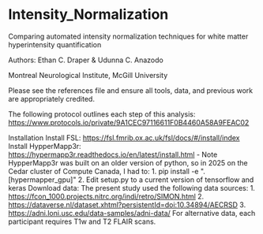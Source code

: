 # Intensity_Normalization

Comparing automated intensity normalization techniques for white matter hyperintensity quantification

Authors: Ethan C. Draper & Udunna C. Anazodo

Montreal Neurological Institute, McGill University

Please see the references file and ensure all tools, data, and previous work are appropriately credited.

The following protocol outlines each step of this analysis: https://www.protocols.io/private/9A1CEC97116611F0B4460A58A9FEAC02

Installation
  Install FSL: https://fsl.fmrib.ox.ac.uk/fsl/docs/#/install/index 
  Install HypperMapp3r: https://hypermapp3r.readthedocs.io/en/latest/install.html
    - Note HypperMapp3r was built on an older version of python, so in 2025 on the Cedar cluster of Compute Canada, I had to:
    1. pip install -e ".[hypermapper_gpu]"
    2. Edit setup.py to a current version of tensorflow and keras
  Download data: The present study used the following data sources:
    1. https://fcon_1000.projects.nitrc.org/indi/retro/SIMON.html
    2. https://dataverse.nl/dataset.xhtml?persistentId=doi:10.34894/AECRSD
    3. https://adni.loni.usc.edu/data-samples/adni-data/
    For alternative data, each participant requires T1w and T2 FLAIR scans.
